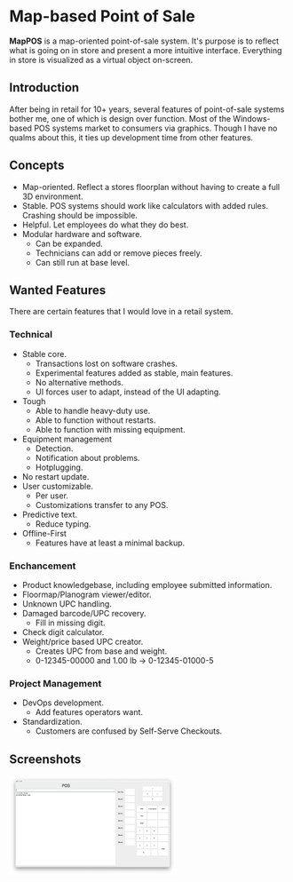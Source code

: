 ﻿# Map-based Point of Sale

**MapPOS** is a map-oriented point-of-sale system. It's purpose is to reflect what is going on in store and present a more intuitive interface. Everything in store is visualized as a virtual object
on-screen.

## Introduction 
After being in retail for 10+ years, several features of point-of-sale systems bother me, one of which is design over function. Most of the Windows-based POS systems market to consumers via graphics. Though I have no qualms about this, it ties up development time from other features.

## Concepts
* Map-oriented. Reflect a stores floorplan without having to create a full 3D environment.
* Stable. POS systems should work like calculators with added rules. Crashing should be impossible.
* Helpful. Let employees do what they do best.
* Modular hardware and software.
  * Can be expanded.
  * Technicians can add or remove pieces freely.
  * Can still run at base level.

## Wanted Features
There are certain features that I would love in a retail system.

### Technical
* Stable core.
  * Transactions lost on software crashes.
  * Experimental features added as stable, main features.
  * No alternative methods.
  * UI forces user to adapt, instead of the UI adapting.
* Tough
  * Able to handle heavy-duty use.
  * Able to function without restarts.
  * Able to function with missing equipment.
* Equipment management
  * Detection.
  * Notification about problems.
  * Hotplugging.
* No restart update.
* User customizable.
  * Per user.
  * Customizations transfer to any POS.
* Predictive text.
  * Reduce typing.
* Offline-First
  * Features have at least a minimal backup.

### Enchancement
* Product knowledgebase, including employee submitted information.
* Floormap/Planogram viewer/editor.
* Unknown UPC handling.
* Damaged barcode/UPC recovery.
  * Fill in missing digit.
* Check digit calculator.
* Weight/price based UPC creator.
  * Creates UPC from base and weight.
  * 0-12345-00000 and 1.00 lb -> 0-12345-01000-5

### Project Management
* DevOps development.
  * Add features operators want.
* Standardization.
  * Customers are confused by Self-Serve Checkouts.

## Screenshots
<img src="doc/images/mappos-gui-java-2.png" width="300" />